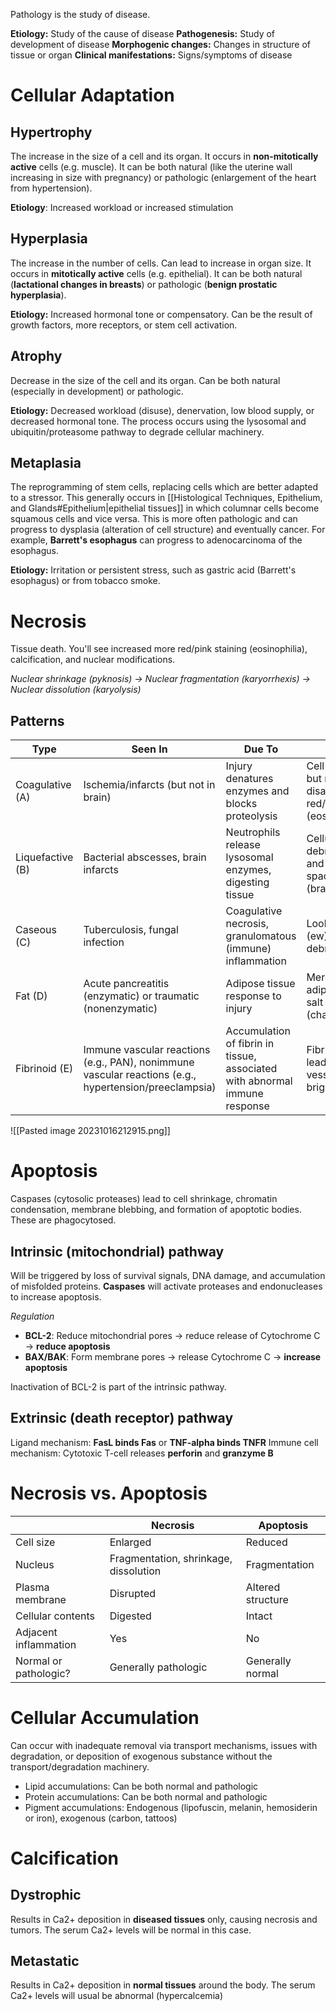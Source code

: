 Pathology is the study of disease.

**Etiology:** Study of the cause of disease
**Pathogenesis:** Study of development of disease
**Morphogenic changes:** Changes in structure of tissue or organ
**Clinical manifestations:** Signs/symptoms of disease
# Cellular Adaptation
## Hypertrophy
The increase in the size of a cell and its organ. It occurs in **non-mitotically active** cells (e.g. muscle). It can be both natural (like the uterine wall increasing in size with pregnancy) or pathologic (enlargement of the heart from hypertension).

**Etiology**: Increased workload or increased stimulation
## Hyperplasia
The increase in the number of cells. Can lead to increase in organ size. It occurs in **mitotically active** cells (e.g. epithelial). It can be both natural (**lactational changes in breasts**) or pathologic (**benign prostatic hyperplasia**).

**Etiology:** Increased hormonal tone or compensatory. Can be the result of growth factors, more receptors, or stem cell activation.
## Atrophy
Decrease in the size of the cell and its organ. Can be both natural (especially in development) or pathologic.

**Etiology:** Decreased workload (disuse), denervation, low blood supply, or decreased hormonal tone. The process occurs using the lysosomal and ubiquitin/proteasome pathway to degrade cellular machinery.
## Metaplasia
The reprogramming of stem cells, replacing cells which are better adapted to a stressor. This generally occurs in [[Histological Techniques, Epithelium, and Glands#Epithelium|epithelial tissues]] in which columnar cells become squamous cells and vice versa. This is more often pathologic and can progress to dysplasia (alteration of cell structure) and eventually cancer. For example, **Barrett's esophagus** can progress to adenocarcinoma of the esophagus.

**Etiology:** Irritation or persistent stress, such as gastric acid (Barrett's esophagus) or from tobacco smoke.
# Necrosis
Tissue death. You'll see increased more red/pink staining (eosinophilia), calcification, and nuclear modifications.

*Nuclear shrinkage (pyknosis) → Nuclear fragmentation (karyorrhexis) → Nuclear
dissolution (karyolysis)*
## Patterns
| Type             | Seen In                                                                                                | Due To                                                                     | Histology                                                                       |
| ---------------- | ------------------------------------------------------------------------------------------------------ | -------------------------------------------------------------------------- | ------------------------------------------------------------------------------- |
| Coagulative (A)  | Ischemia/infarcts (but not in brain)                                                                   | Injury denatures enzymes and blocks proteolysis                            | Cell shape remains, but nuclei disappear, more red/pink staining (eosinophilia) |
| Liquefactive (B) | Bacterial abscesses, brain infarcts                                                                    | Neutrophils release lysosomal enzymes, digesting tissue                    | Cellular debris/macrophages and eventual cystic spaces or cavitation (brain)    |
| Caseous (C)      | Tuberculosis, fungal infection                                                                         | Coagulative necrosis, granulomatous (immune) inflammation                  | Looks like cheese (ew), cellular debris/macrophages                             |
| Fat (D)          | Acute pancreatitis (enzymatic) or traumatic (nonenzymatic)                                             | Adipose tissue response to injury                                          | Merging of adipocytes, Ca2+ salt deposition (chalky)                            |
| Fibrinoid (E)    | Immune vascular reactions  (e.g., PAN), nonimmune vascular reactions (e.g., hypertension/preeclampsia) | Accumulation of fibrin in tissue, associated with abnormal immune response | Fibrin accumulation leads to necrosis of vessel wall, stains bright pink        |

![[Pasted image 20231016212915.png]]

# Apoptosis
Caspases (cytosolic proteases) lead to cell shrinkage, chromatin condensation, membrane blebbing, and formation of apoptotic bodies. These are phagocytosed.
## Intrinsic (mitochondrial) pathway
Will be triggered by loss of survival signals, DNA damage, and accumulation of misfolded proteins. **Caspases** will activate proteases and endonucleases to increase apoptosis.

*Regulation*
- **BCL-2**: Reduce mitochondrial pores → reduce release of Cytochrome C → **reduce apoptosis**
- **BAX/BAK**: Form membrane pores → release Cytochrome C → **increase apoptosis**

Inactivation of BCL-2 is part of the intrinsic pathway.
## Extrinsic (death receptor) pathway
Ligand mechanism: **FasL binds Fas** or **TNF-alpha binds TNFR**
Immune cell mechanism: Cytotoxic T-cell releases **perforin** and **granzyme B**
# Necrosis vs. Apoptosis
|                       | Necrosis                              | Apoptosis         |
| --------------------- | ------------------------------------- | ----------------- |
| Cell size             | Enlarged                              | Reduced           |
| Nucleus               | Fragmentation, shrinkage, dissolution | Fragmentation     |
| Plasma membrane       | Disrupted                             | Altered structure |
| Cellular contents     | Digested                              | Intact            |
| Adjacent inflammation | Yes                                   | No                |
| Normal or pathologic? | Generally pathologic                  | Generally normal  | 
# Cellular Accumulation
Can occur with inadequate removal via transport mechanisms, issues with degradation, or deposition of exogenous substance without the transport/degradation machinery.

- Lipid accumulations: Can be both normal and pathologic
- Protein accumulations: Can be both normal and pathologic
- Pigment accumulations: Endogenous (lipofuscin, melanin, hemosiderin or iron), exogenous (carbon, tattoos)
# Calcification
## Dystrophic
Results in Ca2+ deposition in **diseased tissues** only, causing necrosis and tumors. The serum Ca2+ levels will be normal in this case.
## Metastatic
Results in Ca2+ deposition in **normal tissues** around the body. The serum Ca2+ levels will usual be abnormal (hypercalcemia)

